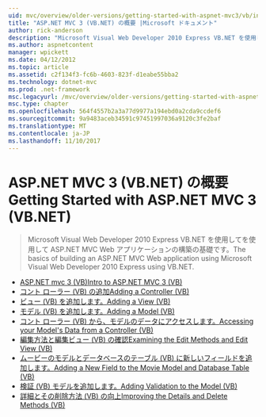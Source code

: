 ```yaml
---
uid: mvc/overview/older-versions/getting-started-with-aspnet-mvc3/vb/index
title: "ASP.NET MVC 3 (VB.NET) の概要 |Microsoft ドキュメント"
author: rick-anderson
description: "Microsoft Visual Web Developer 2010 Express VB.NET を使用してを使用して ASP.NET MVC Web アプリケーションの構築の基礎です。"
ms.author: aspnetcontent
manager: wpickett
ms.date: 04/12/2012
ms.topic: article
ms.assetid: c2f134f3-fc6b-4603-823f-d1eabe55bba2
ms.technology: dotnet-mvc
ms.prod: .net-framework
msc.legacyurl: /mvc/overview/older-versions/getting-started-with-aspnet-mvc3/vb
msc.type: chapter
ms.openlocfilehash: 564f4557b2a3a77d9977a194ebd0a2cda9ccdef6
ms.sourcegitcommit: 9a9483aceb34591c97451997036a9120c3fe2baf
ms.translationtype: MT
ms.contentlocale: ja-JP
ms.lasthandoff: 11/10/2017
---
```

<a name="getting-started-with-aspnet-mvc-3-vbnet"></a><span data-ttu-id="467eb-103">ASP.NET MVC 3 (VB.NET) の概要</span><span class="sxs-lookup"><span data-stu-id="467eb-103">Getting Started with ASP.NET MVC 3 (VB.NET)</span></span>
====================
> <span data-ttu-id="467eb-104">Microsoft Visual Web Developer 2010 Express VB.NET を使用してを使用して ASP.NET MVC Web アプリケーションの構築の基礎です。</span><span class="sxs-lookup"><span data-stu-id="467eb-104">The basics of building an ASP.NET MVC Web application using Microsoft Visual Web Developer 2010 Express using VB.NET.</span></span>


- [<span data-ttu-id="467eb-105">ASP.NET mvc 3 (VB)</span><span class="sxs-lookup"><span data-stu-id="467eb-105">Intro to ASP.NET MVC 3 (VB)</span></span>](intro-to-aspnet-mvc-3.md)
- [<span data-ttu-id="467eb-106">コント ローラー (VB) の追加</span><span class="sxs-lookup"><span data-stu-id="467eb-106">Adding a Controller (VB)</span></span>](adding-a-controller.md)
- [<span data-ttu-id="467eb-107">ビュー (VB) を追加します。</span><span class="sxs-lookup"><span data-stu-id="467eb-107">Adding a View (VB)</span></span>](adding-a-view.md)
- [<span data-ttu-id="467eb-108">モデル (VB) を追加します。</span><span class="sxs-lookup"><span data-stu-id="467eb-108">Adding a Model (VB)</span></span>](adding-a-model.md)
- [<span data-ttu-id="467eb-109">コント ローラー (VB) から、モデルのデータにアクセスします。</span><span class="sxs-lookup"><span data-stu-id="467eb-109">Accessing your Model's Data from a Controller (VB)</span></span>](accessing-your-models-data-from-a-controller.md)
- [<span data-ttu-id="467eb-110">編集方法と編集ビュー (VB) の確認</span><span class="sxs-lookup"><span data-stu-id="467eb-110">Examining the Edit Methods and Edit View (VB)</span></span>](examining-the-edit-methods-and-edit-view.md)
- [<span data-ttu-id="467eb-111">ムービーのモデルとデータベースのテーブル (VB) に新しいフィールドを追加します。</span><span class="sxs-lookup"><span data-stu-id="467eb-111">Adding a New Field to the Movie Model and Database Table (VB)</span></span>](adding-a-new-field.md)
- [<span data-ttu-id="467eb-112">検証 (VB) モデルを追加します。</span><span class="sxs-lookup"><span data-stu-id="467eb-112">Adding Validation to the Model (VB)</span></span>](adding-validation-to-the-model.md)
- [<span data-ttu-id="467eb-113">詳細とその削除方法 (VB) の向上</span><span class="sxs-lookup"><span data-stu-id="467eb-113">Improving the Details and Delete Methods (VB)</span></span>](improving-the-details-and-delete-methods.md)
